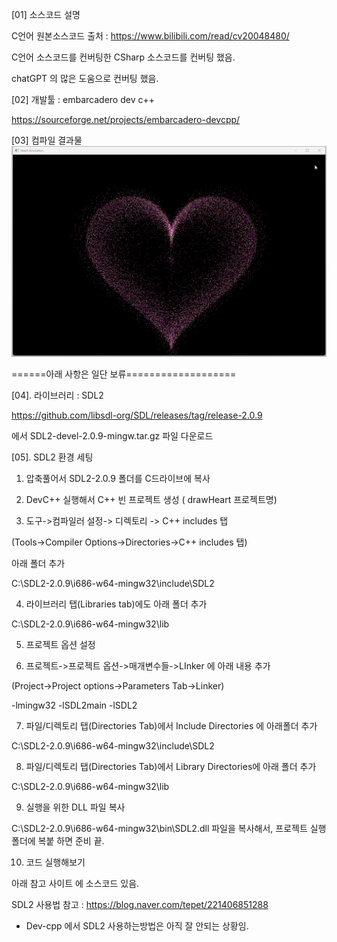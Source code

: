 [01] 소스코드 설명

C언어 원본소스코드 출처 : https://www.bilibili.com/read/cv20048480/

C언어 소스코드를 컨버팅한 CSharp 소스코드를 컨버팅 했음.

chatGPT 의 많은 도움으로 컨버팅 했음.


[02] 개발툴 : embarcadero dev c++

https://sourceforge.net/projects/embarcadero-devcpp/

[03] 컴파일 결과물
<img src='https://github.com/zhuyun-lixun/drawHeart/blob/main/DevCpp/2024-06-18_dev-cpp_sc.gif' />












======아래 사항은 일단 보류===================

[04]. 라이브러리 : SDL2 

https://github.com/libsdl-org/SDL/releases/tag/release-2.0.9

에서 SDL2-devel-2.0.9-mingw.tar.gz 파일 다운로드

[05]. SDL2 환경 세팅

1. 압축풀어서 SDL2-2.0.9 폴더를 C드라이브에 복사
   
2. DevC++ 실행해서 C++ 빈 프로젝트 생성 ( drawHeart 프로젝트명)

3. 도구->컴파일러 설정-> 디렉토리 -> C++ includes 탭

(Tools->Compiler Options->Directories->C++ includes 탭)

아래 폴더 추가

C:\SDL2-2.0.9\i686-w64-mingw32\include\SDL2

4. 라이브러리 탭(Libraries tab)에도 아래 폴더 추가

C:\SDL2-2.0.9\i686-w64-mingw32\lib

5. 프로젝트 옵션 설정

6. 프로젝트->프로젝트 옵션->매개변수들->LInker 에 아래 내용 추가

(Project->Project options->Parameters Tab->Linker)

-lmingw32 -lSDL2main -lSDL2

7. 파일/디렉토리 탭(Directories Tab)에서 Include Directories 에 아래폴더 추가

C:\SDL2-2.0.9\i686-w64-mingw32\include\SDL2

8. 파일/디렉토리 탭(Directories Tab)에서 Library Directories에 아래 폴더 추가

C:\SDL2-2.0.9\i686-w64-mingw32\lib

9. 실행을 위한 DLL 파일 복사

C:\SDL2-2.0.9\i686-w64-mingw32\bin\SDL2.dll 파일을 복사해서, 프로젝트 실행폴더에 복붙 하면 준비 끝.

10. 코드 실행해보기

아래 참고 사이트 에 소스코드 있음.

SDL2 사용법 참고 : https://blog.naver.com/tepet/221406851288

* Dev-cpp 에서 SDL2 사용하는방법은 아직 잘 안되는 상황임.


